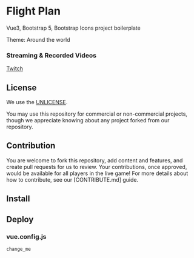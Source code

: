 # Flight Plan
Vue3, Bootstrap 5, Bootstrap Icons project boilerplate

Theme: Around the world

### Streaming & Recorded Videos

[Twitch](https://www.twitch.tv/nickbreslin)

## License

We use the [UNLICENSE](https://unlicense.org/).

You may use this repository for commercial or non-commercial projects, though we appreciate knowing about any project forked from our repository.

## Contribution

You are welcome to fork this repository, add content and features, and create pull requests for us to review. Your contributions, once approved, would be available for all players in the live game! For more details about how to contribute, see our [CONTRIBUTE.md] guide.


## Install

## Deploy

### vue.config.js

`change_me`
